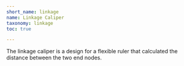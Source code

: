 ```yaml
---
short_name: linkage
name: Linkage Caliper
taxonomy: linkage
toc: true

---
```

The linkage caliper is a design for a flexible ruler that calculated the distance between the two end nodes.